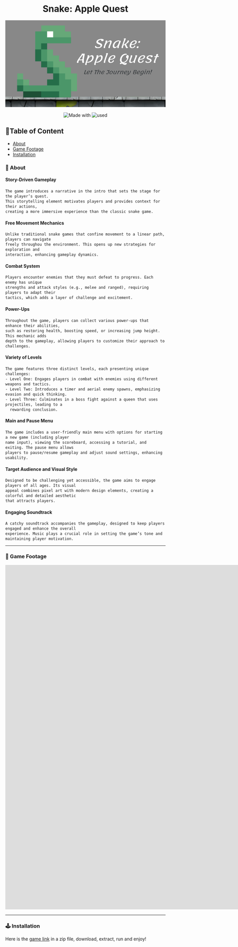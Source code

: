 

<div align="center">    
 
# Snake: Apple Quest
![](poster.png)


![Made with](https://img.shields.io/badge/made_with-C++-blue)
![used](http://img.shields.io/badge/used-SFML-green)

 



</div>

## 📃Table of Content
- [About](#-about)
- [Game Footage](#-game-footage)
- [Installation](#-installation)
 
<h3 id="-about">🚀 About</h3>

#### Story-Driven Gameplay
    The game introduces a narrative in the intro that sets the stage for the player’s quest. 
    This storytelling element motivates players and provides context for their actions, 
    creating a more immersive experience than the classic snake game.

#### Free Movement Mechanics
    Unlike traditional snake games that confine movement to a linear path, players can navigate 
    freely throughou the environment. This opens up new strategies for exploration and 
    interaction, enhancing gameplay dynamics.

#### Combat System
    Players encounter enemies that they must defeat to progress. Each enemy has unique 
    strengths and attack styles (e.g., melee and ranged), requiring players to adapt their 
    tactics, which adds a layer of challenge and excitement.

#### Power-Ups
    Throughout the game, players can collect various power-ups that enhance their abilities,
    such as restoring health, boosting speed, or increasing jump height. This mechanic adds 
    depth to the gameplay, allowing players to customize their approach to challenges.

#### Variety of Levels
    The game features three distinct levels, each presenting unique challenges:
    - Level One: Engages players in combat with enemies using different weapons and tactics.
    - Level Two: Introduces a timer and aerial enemy spawns, emphasizing evasion and quick thinking.
    - Level Three: Culminates in a boss fight against a queen that uses projectiles, leading to a 
      rewarding conclusion.

#### Main and Pause Menu
    The game includes a user-friendly main menu with options for starting a new game (including player 
    name input), viewing the scoreboard, accessing a tutorial, and exiting. The pause menu allows 
    players to pause/resume gameplay and adjust sound settings, enhancing usability.
    
#### Target Audience and Visual Style
    Designed to be challenging yet accessible, the game aims to engage players of all ages. Its visual
    appeal combines pixel art with modern design elements, creating a colorful and detailed aesthetic
    that attracts players.

#### Engaging Soundtrack
    A catchy soundtrack accompanies the gameplay, designed to keep players engaged and enhance the overall
    experience. Music plays a crucial role in setting the game’s tone and maintaining player motivation.

   
 

--------------    
<h3 id="-game-footage">🎥 Game Footage</h3>

<iframe width="1920" height="1080" src="https://drive.google.com/file/d/1Gb6n7ZiivtMzdbVUMuIdZO98rMCXE-CG/view?usp=drive_link" frameborder="0" allowfullscreen></iframe>


 -------------     
<h3 id="-installation">🕹 Installation</h3>

Here is the [game link](https://drive.google.com/file/d/1iSXgjAHjA7KTwXhn_gxQNWuSWQhOtwo7/view?usp=sharing) in a zip file, download, extract, run and enjoy! 



  

